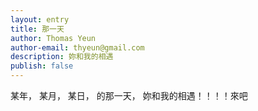 ```yaml
---
layout: entry
title: 那一天
author: Thomas Yeun
author-email: thyeun@gmail.com
description: 妳和我的相遇
publish: false
---
```



某年， 某月， 某日， 的那一天， 妳和我的相遇！！！！來吧